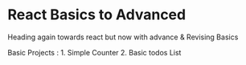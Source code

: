 # React Basics to Advanced
Heading again towards react but now with advance & Revising Basics

Basic Projects :
    1. Simple Counter
    2. Basic todos List